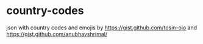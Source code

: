 # country-codes
json with country codes and emojis by https://gist.github.com/tosin-ojo and https://gist.github.com/anubhavshrimal/
